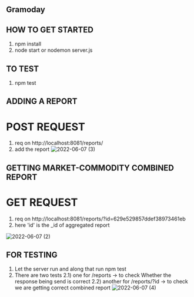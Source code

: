 ## Gramoday

## HOW TO GET STARTED
1) npm install
2) node start or nodemon server.js

## TO TEST
1) npm test

## ADDING A REPORT
# POST REQUEST
1) req on http://localhost:8081/reports/
2) add the report 
![2022-06-07 (3)](https://user-images.githubusercontent.com/56127597/172233066-db027615-be90-4d2f-978e-7a661949f342.png)



## GETTING MARKET-COMMODITY COMBINED REPORT
# GET REQUEST
1) req on http://localhost:8081/reports/?id=629e529857ddef38973461eb 
2) here 'id' is the _id of aggregated report

![2022-06-07 (2)](https://user-images.githubusercontent.com/56127597/172233083-6e3c7f85-27fd-451d-ae48-7e4f46d14efd.png)

## FOR TESTING 
1) Let the server run and along that run npm test
2) There are two tests 
  2.1) one for /reports -> to check Whether the response being send is correct
  2.2) another for /reports/?id -> to check we are getting correct combined report
![2022-06-07 (4)](https://user-images.githubusercontent.com/56127597/172233636-da015a3a-014f-471c-91b7-d252bf52f6ac.png)
